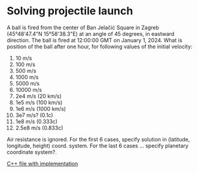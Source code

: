 # Solving projectile launch

A ball is fired from the center of Ban Jelačić Square in Zagreb (45°48'47.4"N 15°58'38.3"E) at an angle of 45 degrees, in eastward direction. 
The ball is fired at 12:00:00 GMT on January 1, 2024. What is position of the ball after one hour, for following values of the initial velocity:
1. 10 m/s
2. 100 m/s
3. 500 m/s
4. 1000 m/s
5. 5000 m/s
6. 10000 m/s
7. 2e4 m/s   (20 km/s)
8. 1e5 m/s   (100 km/s)
9. 1e6 m/s   (1000 km/s)
10. 3e7 m/s?   (0.1c)
11. 1e8 m/s    (0.333c)
12. 2.5e8 m/s  (0.833c)

Air resistance is ignored.
For the first 6 cases, specify solution in (latitude, longitude, height) coord. system.
For the last 6 cases ... specify planetary coordinate system?.

[C++ file with implementation](/docs_examples/examples/example1_kosi_hitac.cpp)


